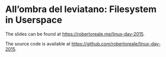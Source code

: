 # All’ombra del leviatano: Filesystem in Userspace

The slides can be found at https://robertoreale.me/linux-day-2015.

The source code is available at https://github.com/robertoreale/linux-day-2015.
